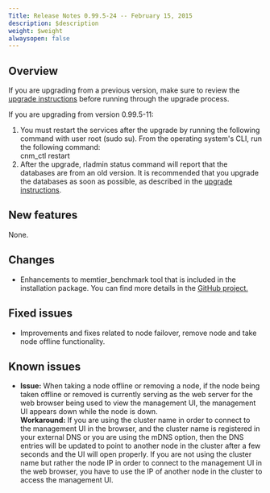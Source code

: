 ```yaml
---
Title: Release Notes 0.99.5-24 -- February 15, 2015
description: $description
weight: $weight
alwaysopen: false
---
```

Overview
--------

If you are upgrading from a previous version, make sure to review the
[upgrade
instructions](/redis-enterprise-documentation/installing-and-upgrading/upgrading)
before running through the upgrade process.

If you are upgrading from version 0.99.5-11:

1.  You must restart the services after the upgrade by running the
    following command with user root (sudo su). From the operating
    system's CLI, run the following command:\
    cnm\_ctl restart
2.  After the upgrade, rladmin status command will report that the
    databases are from an old version. It is recommended that you
    upgrade the databases as soon as possible, as described in the
    [upgrade
    instructions](/redis-enterprise-documentation/installing-and-upgrading/upgrading).

New features
------------

None.

Changes
-------

-   Enhancements to memtier\_benchmark tool that is included in the
    installation package. You can find more details in the [GitHub
    project.](https://github.com/RedisLabs/memtier_benchmark)

Fixed issues
------------

-   Improvements and fixes related to node failover, remove node and
    take node offline functionality.

Known issues
------------

-   **Issue:** When taking a node offline or removing a node, if the
    node being taken offline or removed is currently serving as the web
    server for the web browser being used to view the management UI, the
    management UI appears down while the node is down.\
    **Workaround:** If you are using the cluster name in order to
    connect to the management UI in the browser, and the cluster name is
    registered in your external DNS or you are using the mDNS option,
    then the DNS entries will be updated to point to another node in the
    cluster after a few seconds and the UI will open properly. If you
    are not using the cluster name but rather the node IP in order to
    connect to the management UI in the web browser, you have to use the
    IP of another node in the cluster to access the management UI.
